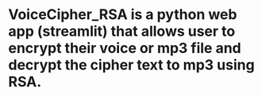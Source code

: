 # VoiceCipher_RSA is a python web app (streamlit) that allows user to encrypt their voice or mp3 file and decrypt the cipher text to mp3 using RSA. 
